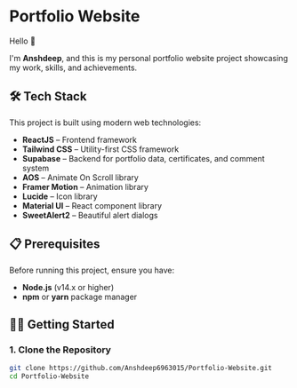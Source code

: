 # Portfolio Website

Hello 👋

I'm **Anshdeep**, and this is my personal portfolio website project showcasing my work, skills, and achievements.


## 🛠️ Tech Stack

This project is built using modern web technologies:

- **ReactJS** – Frontend framework
- **Tailwind CSS** – Utility-first CSS framework
- **Supabase** – Backend for portfolio data, certificates, and comment system
- **AOS** – Animate On Scroll library
- **Framer Motion** – Animation library
- **Lucide** – Icon library
- **Material UI** – React component library
- **SweetAlert2** – Beautiful alert dialogs

## 📋 Prerequisites

Before running this project, ensure you have:

- **Node.js** (v14.x or higher)
- **npm** or **yarn** package manager

## 🏃‍♂️ Getting Started

### 1. Clone the Repository
```bash
git clone https://github.com/Anshdeep6963015/Portfolio-Website.git
cd Portfolio-Website
